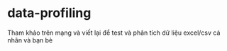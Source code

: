 # data-profiling
Tham khảo trên mạng và viết lại để test và phân tích dữ liệu excel/csv cá nhân và bạn bè

